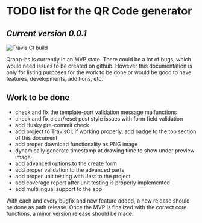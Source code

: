 
# TODO list for the QR Code generator

## _Current version 0.0.1_

![Travis CI build]([http://url/to/img.png](https://travis-ci.com/CreativeZoller/qrapp-bs.svg?branch=master))

Qrapp-bs is currently in an MVP state. There could be a lot of bugs, which would need issues to be created on github. However this documentation is only for listing purposes for the work to be done or would be good to have features, developments, additions, etc.

## Work to be done

- check and fix the template-part validation message malfunctions
- check and fix clear/reset post style issues with form field validation
- add Husky pre-commit check
- add project to TravisCI, if working properly, add badge to the top section of this document
- add proper download functionality as PNG image
- dynamically generate timestamp at drawing time to show under preview image
- add advanced options to the create form
- add proper validation to the advanced parts
- add proper unit testing with Jest to the project
- add coverage report after unit testing is properly implemented
- add multilingual support to the app

With each and every bugfix and new feature added, a new release should be done as path release. Once the MVP is finalized with the correct core functions, a minor version release should be made.
